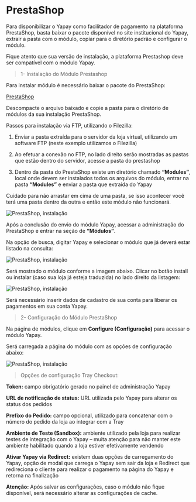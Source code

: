 # PrestaShop


Para disponibilizar o Yapay como facilitador de pagamento na plataforma PrestaShop, basta baixar o pacote disponível no site institucional do Yapay, extrair a pasta com o módulo, copiar para o diretório padrão e configurar o módulo.

Fique atento que sua versão de instalação, a plataforma Prestashop deve ser compatível com o módulo Yapay.

> 1- Instalação do Módulo Prestashop


Para instalar módulo é necessário baixar o pacote do PrestaShop:

<a href="http://integracao.traycheckout.com.br/documentacao/download/yapay/prestashop/yapay_prestashop-1.0.0.zip" class="btn  btn-default btn-wide btn-call-to-action btnMagento"><i class="fa fa-arrow-circle-down" aria-hidden="true"></i>PrestaShop</a>

Descompacte o arquivo baixado e copie a pasta para o diretório de módulos da sua instalação PrestaShop.

Passos para instalação via FTP, utilizando o Filezilla:

1. Enviar a pasta extraída para o servidor da loja virtual, utilizando um software FTP (neste exemplo utilizamos o Filezilla)

2. Ao efetuar a conexão no FTP, no lado direito serão mostradas as pastas que estão dentro do servidor, acesse a pasta do prestashop

3. Dentro da pasta do PrestaShop existe um diretório chamado **“Modules”**, local onde devem ser instalados todos os arquivos do módulo, entrar na pasta **“Modules”** e enviar a pasta que extraída do Yapay

Cuidado para não arrastar em cima de uma pasta, se isso acontecer você terá uma pasta dentro da outra e então este módulo não funcionará.

![PrestaShop, instalação](/images/prestashop/install_prestashop_1.png "PrestaShop, instalação")

Após a conclusão do envio do módulo Yapay, acessar a administração do PrestaShop e entrar na seção de **“Módulos”**.

Na opção de busca, digitar Yapay e selecionar o módulo que já deverá estar listado na consulta:

![PrestaShop, instalação](/images/prestashop/install_prestashop_2.png "PrestaShop, instalação")

Será mostrado o módulo conforme a imagem abaixo. Clicar no botão install ou instalar (caso sua loja já esteja traduzida) no lado direito da listagem:

![PrestaShop, instalação](/images/prestashop/install_prestashop_3.png "PrestaShop, instalação")

Será necessário inserir dados de cadastro de sua conta para liberar os pagamentos em sua conta Yapay.

> 2- Configuração do Módulo PrestaShop


Na página de módulos, clique em **Configure (Configuração)** para acessar o módulo Yapay.

Será carregada a página do módulo com as opções de configuração abaixo:

![PrestaShop, instalação](/images/prestashop/install_prestashop_4.png "PrestaShop, instalação")


> Opções de configuração Tray Checkout:


**Token:** campo obrigatório gerado no painel de administração Yapay

**URL de notificação de status:** URL utilizada pelo Yapay para alterar os status dos pedidos

**Prefixo do Pedido:** campo opcional, utilizado para concatenar com o número do pedido da loja ao integrar com a Tray

**Ambiente de Teste (Sandbox):** ambiente utilizado pela loja para realizar testes de integração com o Yapay – muita atenção para não manter este ambiente habilitado quando a loja estiver efetivamente vendendo

**Ativar Yapay via Redirect:** existem duas opções de carregamento do Yapay, opção de modal que carrega o Yapay sem sair da loja e Redirect que redireciona o cliente para realizar o pagamento na página do Yapay e retorna na finalização

**Atenção:** Após salvar as configurações, caso o módulo não fique disponível, será necessário alterar as configurações de cache.

